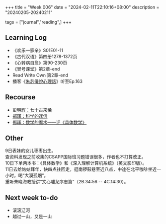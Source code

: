 +++
title = "Week 006"
date = "2024-02-11T22:10:16+08:00"
description = "20240205-20240211"

tags = ["journal","reading",]
+++

## Learning Log
* 《欢乐一家亲》S01E01-11
* 《古代汉语》第四册1278-1372页
* 《心转病自愈》第90-230页
* 《冒号课堂》第2章-end
* Read Write Own 第2章-end
* 播客《[朱芯儀說心理話](https://chuchu.firstory.io/)》听至Ep.163

## Recourse

* [彭明辉：七十古来稀](https://mhperng.blogspot.com/2024/02/blog-post_10.html)
* [郑晖：科学的迷信](https://web.archive.org/web/20210411062021/https://blog.zhenghui.org/category/thinking/)
* [郑晖：数学的魔术——评《具体数学》](https://web.archive.org/web/20210411074214/https://blog.zhenghui.org/2013/07/24/magic-of-math/)

## Other

9日表妹的女儿枣枣出生。  
查资料发现之前收集的CSAPP国际班习题错误很多，作者也不打算改正。  
10日下单两本书：《具体数学》和《深入理解计算机系统》（英文影印版）。  
11日去给姑姑拜年，快四点往回走，逛南锣鼓巷至近八点，中途在北平咖啡坐近一小时，喝“大漠孤烟”。  
重听朱晓海教授讲“文心雕龙序志篇”（2B.34:56 -- 4C.14:30）。

## Next week to-do

* 滚滚辽河
* 越过一山，又是一山